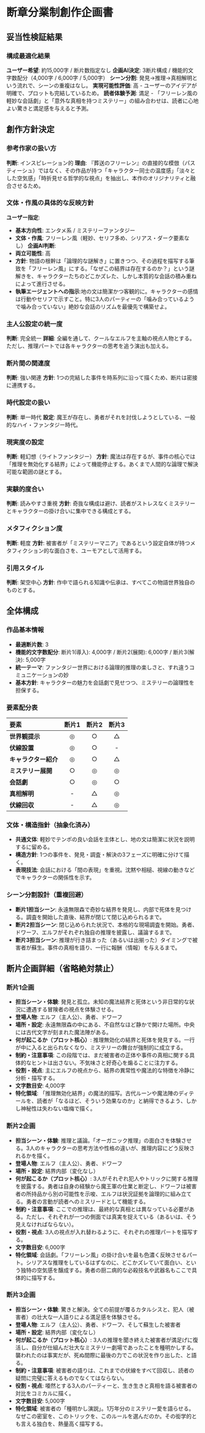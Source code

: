 # 断章分業制創作企画書

## 妥当性検証結果

### 構成最適化結果
**ユーザー希望**: 約15,000字 / 断片数指定なし
**企画AI決定**: 3断片構成 / 機能的文字数配分（4,000字 / 6,000字 / 5,000字）
**シーン分割**: 発見→推理→真相解明という流れで、シーンの重複はなし。
**実現可能性評価**: 高 - ユーザーのアイデアが明確で、プロットも完結しているため。
**読者体験予測**: 満足 - 「フリーレン風の軽妙な会話劇」と「意外な真相を持つミステリー」の組み合わせは、読者に心地よい驚きと満足感を与えると予測。

## 創作方針決定

### 参考作家の扱い方
**判断**: インスピレーション的
**理由**: 『葬送のフリーレン』の直接的な模倣（パスティーシュ）ではなく、その作品が持つ「キャラクター同士の温度感」「淡々とした空気感」「時折見せる哲学的な視点」を抽出し、本作のオリジナリティと融合させるため。

### 文体・作風の具体的な反映方針
**ユーザー指定**: 
  - **基本方向性**: エンタメ系 / ミステリーファンタジー
  - **文体・作風**: フリーレン風（軽妙、セリフ多め、シリアス・ダーク要素なし）
**企画AI判断**: 
  - **両立可能性**: 高
  - **方針**: 物語の根幹は「論理的な謎解き」に置きつつ、その過程を描写する筆致を「フリーレン風」にする。「なぜこの結界は存在するのか？」という謎解きを、キャラクターたちのどこかズレた、しかし本質的な会話の積み重ねによって進行させる。
  - **執筆エージェントへの指示**:地の文は簡潔かつ客観的に。キャラクターの感情は行動やセリフで示すこと。特に3人のパーティーの「噛み合っているようで噛み合っていない」絶妙な会話のリズムを最優先で構築せよ。

### 主人公設定の統一度
**判断**: 完全統一
**詳細**: 全編を通して、クールなエルフを主軸の視点人物とする。ただし、推理パートでは各キャラクターの思考を追う演出も加える。

### 断片間の関連度
**判断**: 強い関連
**方針**: 1つの完結した事件を時系列に沿って描くため、断片は密接に連携する。

### 時代設定の扱い
**判断**: 単一時代
**設定**: 魔王が存在し、勇者がそれを討伐しようとしている、一般的なハイ・ファンタジー時代。

### 現実度の設定
**判断**: 軽幻想（ライトファンタジー）
**方針**: 魔法は存在するが、事件の核心では「推理を無効化する結界」によって機能停止する。あくまで人間的な論理で解決可能な範囲の謎とする。

### 実験的度合い
**判断**: 読みやすさ重視
**方針**: 奇抜な構成は避け、読者がストレスなくミステリーとキャラクターの掛け合いに集中できる構成とする。

### メタフィクション度
**判断**: 軽度
**方針**: 被害者が「ミステリーマニア」であるという設定自体が持つメタフィクション的な面白さを、ユーモアとして活用する。

### 引用スタイル
**判断**: 架空中心
**方針**: 作中で語られる知識や伝承は、すべてこの物語世界独自のものとする。

## 全体構成

### 作品基本情報
- **最適断片数**: 3
- **機能的文字数配分**: 断片1(導入): 4,000字 / 断片2(展開): 6,000字 / 断片3(解決): 5,000字
- **統一テーマ**: ファンタジー世界における論理的推理の楽しさと、すれ違うコミュニケーションの妙
- **基本方針**: キャラクターの魅力を会話劇で見せつつ、ミステリーの論理性を担保する。

### 要素配分表
| 要素 | 断片1 | 断片2 | 断片3 |
|:---|:---:|:---:|:---:|
| **世界観提示** | ◎ | ○ | △ |
| **伏線設置** | ◎ | ○ | - |
| **キャラクター紹介** | ◎ | ○ | △ |
| **ミステリー展開** | ○ | ◎ | ◎ |
| **会話劇** | ○ | ◎ | ○ |
| **真相解明** | - | △ | ◎ |
| **伏線回収** | - | △ | ◎ |

### 文体・構造指針（抽象化済み）
- **共通文体**: 軽妙でテンポの良い会話を主体とし、地の文は簡潔に状況を説明するに留める。
- **構造方針**: 1つの事件を、発見・調査・解決の3フェーズに明確に分けて描く。
- **表現技法**: 会話における「間の表現」を重視。沈黙や相槌、視線の動きなどでキャラクターの関係性を示す。

### シーン分割設計（重複回避）
- **断片1担当シーン**: 永遠無限森で奇妙な結界を発見し、内部で死体を見つける。調査を開始した直後、結界が閉じて閉じ込められるまで。
- **断片2担当シーン**: 閉じ込められた状況で、本格的な現場調査を開始。勇者、ドワーフ、エルフがそれぞれ独自の推理を披露し、議論するまで。
- **断片3担当シーン**: 推理が行き詰まった（あるいは出揃った）タイミングで被害者が蘇生。事件の真相を語り、一行に報酬（情報）を与えるまで。

## 断片企画詳細（省略絶対禁止）

### 断片1企画
- **担当シーン・体験**: 発見と孤立。未知の魔法結界と死体という非日常的な状況に遭遇する冒険者の視点を体験させる。
- **登場人物**: エルフ（主人公）、勇者、ドワーフ
- **場所・設定**: 永遠無限森の中にある、不自然なほど静かで開けた場所。中央には古代文字が刻まれた魔法陣がある。
- **何が起こるか（プロット核心）**: 推理無効化の結界と死体を発見する。一行が中に入ると出られなくなり、ミステリーの舞台が強制的に成立する。
- **制約・注意事項**: この段階では、まだ被害者の正体や事件の真相に関する具体的なヒントは出さない。不気味さと好奇心を煽ることに注力する。
- **役割・視点**: 主にエルフの視点から、結界の異常性や魔法的な特徴を冷静に分析・描写する。
- **文字数目安**: 4,000字
- **特化領域**: 「推理無効化結界」の魔法的描写。古代ルーンや魔法陣のディテールを、読者が「なるほど、そういう効果なのか」と納得できるよう、しかし神秘性は失わない塩梅で描く。

### 断片2企画
- **担当シーン・体験**: 推理と議論。「オーガニック推理」の面白さを体験させる。3人のキャラクターの思考方法や性格の違いが、推理内容にどう反映されるかを描く。
- **登場人物**: エルフ（主人公）、勇者、ドワーフ
- **場所・設定**: 結界内部（変化なし）
- **何が起こるか（プロット核心）**: 3人がそれぞれ犯人やトリックに関する推理を披露する。勇者は自身の経験から魔王軍の仕業と断定し、ドワーフは被害者の所持品から別の可能性を示唆、エルフは状況証拠を論理的に組み立てる。勇者の言動が読者へのミスリードとして機能する。
- **制約・注意事項**: ここでの推理は、最終的な真相とは異なっている必要がある。ただし、それぞれが一つの側面では真実を捉えている（あるいは、そう見えなければならない）。
- **役割・視点**: 3人の視点が入れ替わるように、それぞれの推理パートを描写する。
- **文字数目安**: 6,000字
- **特化領域**: 会話劇。「フリーレン風」の掛け合いを最も色濃く反映させるパート。シリアスな推理をしているはずなのに、どこかズレていて面白い、という独特の空気感を醸成する。勇者の厨二病的な必殺技名や武器名もここで具体的に描写する。

### 断片3企画
- **担当シーン・体験**: 驚きと解決。全ての前提が覆るカタルシスと、犯人（被害者）の壮大な一人語りによる満足感を体験させる。
- **登場人物**: エルフ（主人公）、勇者、ドワーフ、そして蘇生した被害者
- **場所・設定**: 結界内部（変化なし）
- **何が起こるか（プロット核心）**: 3人の推理を聞き終えた被害者が満足げに復活し、自分が仕組んだ壮大なミステリー劇場であったことを種明かしする。襲われたのは事実だが、死ぬ間際に最後の力でこの状況を作り出した、と語る。
- **制約・注意事項**: 被害者の語りは、これまでの伏線をすべて回収し、読者の疑問に完璧に答えるものでなくてはならない。
- **役割・視点**: 唖然とする3人のパーティーと、生き生きと真相を語る被害者の対比をコミカルに描く。
- **文字数目安**: 5,000字
- **特化領域**: 被害者の「種明かし演説」。1万年分のミステリー愛を語らせる。なぜこの密室を、このトリックを、このルールを選んだのか。その衒学的とも言える独白を、熱量高く描写する。 